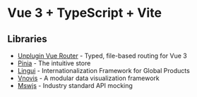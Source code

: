 # Vue 3 + TypeScript + Vite

## Libraries

- [Unplugin Vue Router](https://uvr.esm.is/) - Typed, file-based routing for Vue 3
- [Pinia](https://pinia.vuejs.org/) - The intuitive store
- [Lingui](https://lingui.dev/) - Internationalization Framework for Global Products
- [Vnovis](https://unovis.dev/) - A modular data visualization framework
- [Mswjs](https://mswjs.io/) - Industry standard API mocking